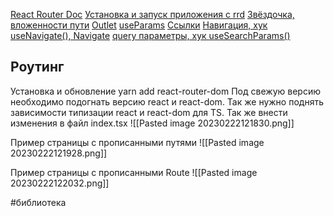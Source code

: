[React Router Doc](https://reactrouter.com/en/main)
[Установка и запуск приложения с rrd](https://youtu.be/54XOTSmQ0Dc)
[Звёздочка, вложенности пути](https://youtu.be/cxv6tv9rnu8)
[Outlet](https://youtu.be/cxv6tv9rnu8?t=154)
[useParams](https://youtu.be/hKfKfqhGzxA)
[Ссылки](https://youtu.be/6pm3BOLUT8U)
[Навигация, хук useNavigate(), Navigate](https://youtu.be/ensVZJGos08)
[query параметры, хук useSearchParams()](https://youtu.be/ZmBUq3v03so)
## Роутинг

Установка и обновление
    yarn add react-router-dom
    Под свежую версию необходимо подогнать версию react  и react-dom.
    Так же нужно поднять зависимости типизации react  и react-dom для TS.
    Так же внести изменения в файл index.tsx
    ![[Pasted image 20230222121830.png]]

Пример страницы с прописанными путями
![[Pasted image 20230222121928.png]]

Пример страницы с прописанными Route
![[Pasted image 20230222122032.png]]


#библиотека
